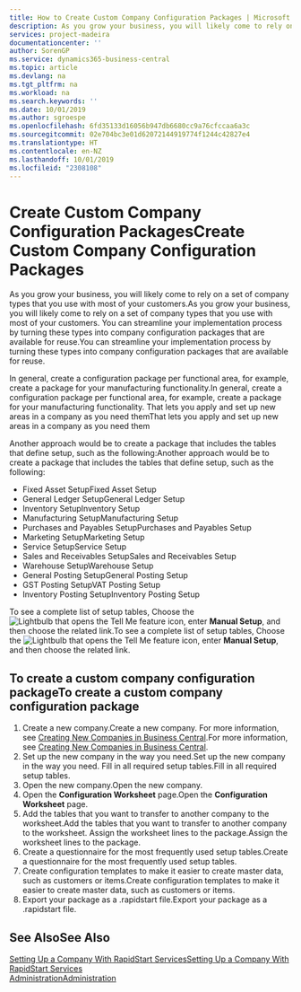 ```yaml
---
title: How to Create Custom Company Configuration Packages | Microsoft Docs
description: As you grow your business, you will likely come to rely on a set of company types that you use with most of your customers. You can streamline your implementation process by turning these types into company configuration packages that are available for reuse.
services: project-madeira
documentationcenter: ''
author: SorenGP
ms.service: dynamics365-business-central
ms.topic: article
ms.devlang: na
ms.tgt_pltfrm: na
ms.workload: na
ms.search.keywords: ''
ms.date: 10/01/2019
ms.author: sgroespe
ms.openlocfilehash: 6fd35133d16056b947db6680cc9a76cfccaa6a3c
ms.sourcegitcommit: 02e704bc3e01d62072144919774f1244c42827e4
ms.translationtype: HT
ms.contentlocale: en-NZ
ms.lasthandoff: 10/01/2019
ms.locfileid: "2308108"
---
```

# <a name="create-custom-company-configuration-packages"></a><span data-ttu-id="aee85-104">Create Custom Company Configuration Packages</span><span class="sxs-lookup"><span data-stu-id="aee85-104">Create Custom Company Configuration Packages</span></span>
<span data-ttu-id="aee85-105">As you grow your business, you will likely come to rely on a set of company types that you use with most of your customers.</span><span class="sxs-lookup"><span data-stu-id="aee85-105">As you grow your business, you will likely come to rely on a set of company types that you use with most of your customers.</span></span> <span data-ttu-id="aee85-106">You can streamline your implementation process by turning these types into company configuration packages that are available for reuse.</span><span class="sxs-lookup"><span data-stu-id="aee85-106">You can streamline your implementation process by turning these types into company configuration packages that are available for reuse.</span></span>  

<span data-ttu-id="aee85-107">In general, create a configuration package per functional area, for example, create a package for your manufacturing functionality.</span><span class="sxs-lookup"><span data-stu-id="aee85-107">In general, create a configuration package per functional area, for example, create a package for your manufacturing functionality.</span></span> <span data-ttu-id="aee85-108">That lets you apply and set up new areas in a company as you need them</span><span class="sxs-lookup"><span data-stu-id="aee85-108">That lets you apply and set up new areas in a company as you need them</span></span>  

<span data-ttu-id="aee85-109">Another approach would be to create a package that includes the tables that define setup, such as the following:</span><span class="sxs-lookup"><span data-stu-id="aee85-109">Another approach would be to create a package that includes the tables that define setup, such as the following:</span></span>  

-   <span data-ttu-id="aee85-110">Fixed Asset Setup</span><span class="sxs-lookup"><span data-stu-id="aee85-110">Fixed Asset Setup</span></span>  
-   <span data-ttu-id="aee85-111">General Ledger Setup</span><span class="sxs-lookup"><span data-stu-id="aee85-111">General Ledger Setup</span></span>  
-   <span data-ttu-id="aee85-112">Inventory Setup</span><span class="sxs-lookup"><span data-stu-id="aee85-112">Inventory Setup</span></span>  
-   <span data-ttu-id="aee85-113">Manufacturing Setup</span><span class="sxs-lookup"><span data-stu-id="aee85-113">Manufacturing Setup</span></span>  
-   <span data-ttu-id="aee85-114">Purchases and Payables Setup</span><span class="sxs-lookup"><span data-stu-id="aee85-114">Purchases and Payables Setup</span></span>  
-   <span data-ttu-id="aee85-115">Marketing Setup</span><span class="sxs-lookup"><span data-stu-id="aee85-115">Marketing Setup</span></span>  
-   <span data-ttu-id="aee85-116">Service Setup</span><span class="sxs-lookup"><span data-stu-id="aee85-116">Service Setup</span></span>  
-   <span data-ttu-id="aee85-117">Sales and Receivables Setup</span><span class="sxs-lookup"><span data-stu-id="aee85-117">Sales and Receivables Setup</span></span>  
-   <span data-ttu-id="aee85-118">Warehouse Setup</span><span class="sxs-lookup"><span data-stu-id="aee85-118">Warehouse Setup</span></span>  
-   <span data-ttu-id="aee85-119">General Posting Setup</span><span class="sxs-lookup"><span data-stu-id="aee85-119">General Posting Setup</span></span>  
-   <span data-ttu-id="aee85-120">GST Posting Setup</span><span class="sxs-lookup"><span data-stu-id="aee85-120">VAT Posting Setup</span></span>  
-   <span data-ttu-id="aee85-121">Inventory Posting Setup</span><span class="sxs-lookup"><span data-stu-id="aee85-121">Inventory Posting Setup</span></span>  

<span data-ttu-id="aee85-122">To see a complete list of setup tables, Choose the ![Lightbulb that opens the Tell Me feature](media/ui-search/search_small.png "Tell me what you want to do") icon, enter **Manual Setup**, and then choose the related link.</span><span class="sxs-lookup"><span data-stu-id="aee85-122">To see a complete list of setup tables, Choose the ![Lightbulb that opens the Tell Me feature](media/ui-search/search_small.png "Tell me what you want to do") icon, enter **Manual Setup**, and then choose the related link.</span></span>  

## <a name="to-create-a-custom-company-configuration-package"></a><span data-ttu-id="aee85-123">To create a custom company configuration package</span><span class="sxs-lookup"><span data-stu-id="aee85-123">To create a custom company configuration package</span></span>  
1.  <span data-ttu-id="aee85-124">Create a new company.</span><span class="sxs-lookup"><span data-stu-id="aee85-124">Create a new company.</span></span> <span data-ttu-id="aee85-125">For more information, see [Creating New Companies in Business Central](about-new-company.md).</span><span class="sxs-lookup"><span data-stu-id="aee85-125">For more information, see [Creating New Companies in Business Central](about-new-company.md).</span></span>  
3.  <span data-ttu-id="aee85-126">Set up the new company in the way you need.</span><span class="sxs-lookup"><span data-stu-id="aee85-126">Set up the new company in the way you need.</span></span> <span data-ttu-id="aee85-127">Fill in all required setup tables.</span><span class="sxs-lookup"><span data-stu-id="aee85-127">Fill in all required setup tables.</span></span>  
4.  <span data-ttu-id="aee85-128">Open the new company.</span><span class="sxs-lookup"><span data-stu-id="aee85-128">Open the new company.</span></span>
5. <span data-ttu-id="aee85-129">Open the **Configuration Worksheet** page.</span><span class="sxs-lookup"><span data-stu-id="aee85-129">Open the **Configuration Worksheet** page.</span></span>  
6.  <span data-ttu-id="aee85-130">Add the tables that you want to transfer to another company to the worksheet.</span><span class="sxs-lookup"><span data-stu-id="aee85-130">Add the tables that you want to transfer to another company to the worksheet.</span></span> <span data-ttu-id="aee85-131">Assign the worksheet lines to the package.</span><span class="sxs-lookup"><span data-stu-id="aee85-131">Assign the worksheet lines to the package.</span></span>  
7.  <span data-ttu-id="aee85-132">Create a questionnaire for the most frequently used setup tables.</span><span class="sxs-lookup"><span data-stu-id="aee85-132">Create a questionnaire for the most frequently used setup tables.</span></span>  
8.  <span data-ttu-id="aee85-133">Create configuration templates to make it easier to create master data, such as customers or items.</span><span class="sxs-lookup"><span data-stu-id="aee85-133">Create configuration templates to make it easier to create master data, such as customers or items.</span></span>  
9.  <span data-ttu-id="aee85-134">Export your package as a .rapidstart file.</span><span class="sxs-lookup"><span data-stu-id="aee85-134">Export your package as a .rapidstart file.</span></span>  

## <a name="see-also"></a><span data-ttu-id="aee85-135">See Also</span><span class="sxs-lookup"><span data-stu-id="aee85-135">See Also</span></span>  
[<span data-ttu-id="aee85-136">Setting Up a Company With RapidStart Services</span><span class="sxs-lookup"><span data-stu-id="aee85-136">Setting Up a Company With RapidStart Services</span></span>](admin-set-up-a-company-with-rapidstart.md)  
[<span data-ttu-id="aee85-137">Administration</span><span class="sxs-lookup"><span data-stu-id="aee85-137">Administration</span></span>](admin-setup-and-administration.md)
